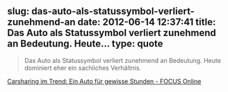 slug: das-auto-als-statussymbol-verliert-zunehmend-an
date: 2012-06-14 12:37:41
title: Das Auto als Statussymbol verliert zunehmend an Bedeutung. Heute...
type: quote
---

> Das Auto als Statussymbol verliert zunehmend an Bedeutung. Heute dominiert eher ein sachliches Verhältnis.

[Carsharing im Trend: Ein Auto für gewisse Stunden - FOCUS Online](http://m.focus.de/auto/ratgeber/carsharing-im-trend-ein-auto-fuer-gewisse-stunden-_aid_767064.html/)
